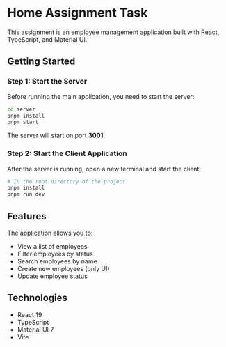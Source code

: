 # Home Assignment Task

This assignment is an employee management application built with React, TypeScript, and Material UI.

## Getting Started

### Step 1: Start the Server

Before running the main application, you need to start the server:

```bash
cd server
pnpm install
pnpm start
```

The server will start on port **3001**.

### Step 2: Start the Client Application

After the server is running, open a new terminal and start the client:

```bash
# In the root directory of the project
pnpm install
pnpm run dev
```

## Features

The application allows you to:

- View a list of employees
- Filter employees by status
- Search employees by name
- Create new employees (only UI)
- Update employee status

## Technologies

- React 19
- TypeScript
- Material UI 7
- Vite
